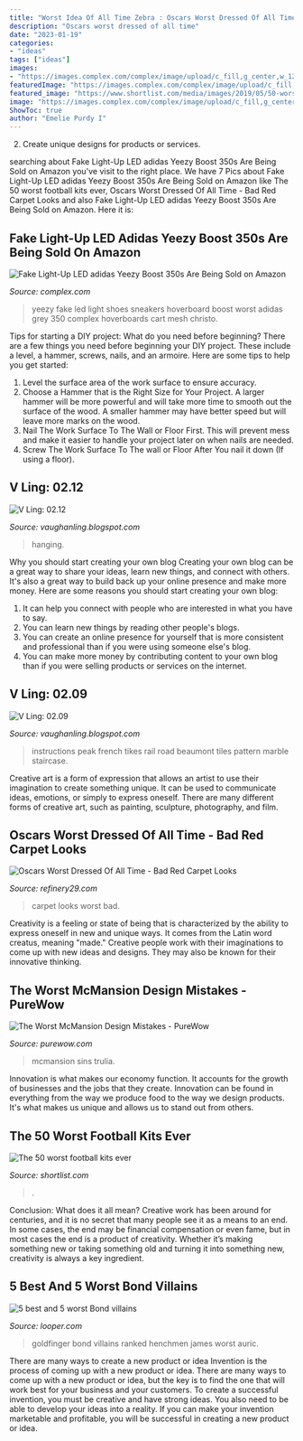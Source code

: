 ```yaml
---
title: "Worst Idea Of All Time Zebra : Oscars Worst Dressed Of All Time"
description: "Oscars worst dressed of all time"
date: "2023-01-19"
categories:
- "ideas"
tags: ["ideas"]
images:
- "https://images.complex.com/complex/image/upload/c_fill,g_center,w_1200/fl_lossy,pg_1,q_auto/fake-yeezy-boost-christo-2-lead_uqqsv4.jpg"
featuredImage: "https://images.complex.com/complex/image/upload/c_fill,g_center,w_1200/fl_lossy,pg_1,q_auto/fake-yeezy-boost-christo-2-lead_uqqsv4.jpg"
featured_image: "https://www.shortlist.com/media/images/2019/05/50-worst-football-kits-ever-24-1556697303-6ien-column-width-inline.jpg"
image: "https://images.complex.com/complex/image/upload/c_fill,g_center,w_1200/fl_lossy,pg_1,q_auto/fake-yeezy-boost-christo-2-lead_uqqsv4.jpg"
ShowToc: true
author: "Emelie Purdy I"
---
```



2. Create unique designs for products or services.

	

		
searching about Fake Light-Up LED adidas Yeezy Boost 350s Are Being Sold on Amazon you've visit to the right place. We have 7 Pics about Fake Light-Up LED adidas Yeezy Boost 350s Are Being Sold on Amazon like The 50 worst football kits ever, Oscars Worst Dressed Of All Time - Bad Red Carpet Looks and also Fake Light-Up LED adidas Yeezy Boost 350s Are Being Sold on Amazon. Here it is:
		
    
## Fake Light-Up LED Adidas Yeezy Boost 350s Are Being Sold On Amazon

<img loading=lazy src="https://images.complex.com/complex/image/upload/c_fill,g_center,w_1200/fl_lossy,pg_1,q_auto/fake-yeezy-boost-christo-2-lead_uqqsv4.jpg" onerror="this.onerror=null;this.src='https://tse4.mm.bing.net/th?id=OIP.begcjAqFFwPH5RKKwPDjnQHaEy&amp;pid=15.1';" alt="Fake Light-Up LED adidas Yeezy Boost 350s Are Being Sold on Amazon">

_Source: complex.com_

>yeezy fake led light shoes sneakers hoverboard boost worst adidas grey 350 complex hoverboards cart mesh christo. 

	

Tips for starting a DIY project: What do you need before beginning?
There are a few things you need before beginning your DIY project. These include a level, a hammer, screws, nails, and an armoire. Here are some tips to help you get started:
1. Level the surface area of the work surface to ensure accuracy.
2. Choose a Hammer that is the Right Size for Your Project. A larger hammer will be more powerful and will take more time to smooth out the surface of the wood. A smaller hammer may have better speed but will leave more marks on the wood.
3. Nail The Work Surface To The Wall or Floor First. This will prevent mess and make it easier to handle your project later on when nails are needed.
4. Screw The Work Surface To The wall or Floor After You nail it down (If using a floor).

    
## V Ling: 02.12

<img loading=lazy src="https://1.bp.blogspot.com/-QP7Dx06vLVU/T0NRp7A9xrI/AAAAAAAAEr4/cgkYHRzp-zw/s1600/IMGP0237.JPG" onerror="this.onerror=null;this.src='https://tse3.mm.bing.net/th?id=OIP.HWrr0lEqFEK8AT5f7Rm5ZAHaLI&amp;pid=15.1';" alt="V Ling: 02.12">

_Source: vaughanling.blogspot.com_

>hanging. 

	

Why you should start creating your own blog
Creating your own blog can be a great way to share your ideas, learn new things, and connect with others. It's also a great way to build back up your online presence and make more money. Here are some reasons you should start creating your own blog: 
1. It can help you connect with people who are interested in what you have to say. 
2. You can learn new things by reading other people's blogs. 
3. You can create an online presence for yourself that is more consistent and professional than if you were using someone else's blog. 
4. You can make more money by contributing content to your own blog than if you were selling products or services on the internet.

    
## V Ling: 02.09

<img loading=lazy src="https://1.bp.blogspot.com/_annTPGBcsB4/SaCJCVpJFWI/AAAAAAAABi8/45AMzNKQurw/s400/DSC_0028.jpg" onerror="this.onerror=null;this.src='https://tse2.mm.bing.net/th?id=OIP.FPddVfoMYZHwDJ3fHNG1AQAAAA&amp;pid=15.1';" alt="V Ling: 02.09">

_Source: vaughanling.blogspot.com_

>instructions peak french tikes rail road beaumont tiles pattern marble staircase. 

	

Creative art is a form of expression that allows an artist to use their imagination to create something unique. It can be used to communicate ideas, emotions, or simply to express oneself. There are many different forms of creative art, such as painting, sculpture, photography, and film.

    
## Oscars Worst Dressed Of All Time - Bad Red Carpet Looks

<img loading=lazy src="http://s3.r29static.com/bin/entry/214/x/1113607/image.jpg" onerror="this.onerror=null;this.src='https://tse2.mm.bing.net/th?id=OIP.dZ9TD0ai7BohoHQ0UcddRAHaLH&amp;pid=15.1';" alt="Oscars Worst Dressed Of All Time - Bad Red Carpet Looks">

_Source: refinery29.com_

>carpet looks worst bad. 

	

Creativity is a feeling or state of being that is characterized by the ability to express oneself in new and unique ways. It comes from the Latin word creatus, meaning "made." Creative people work with their imaginations to come up with new ideas and designs. They may also be known for their innovative thinking.

    
## The Worst McMansion Design Mistakes - PureWow

<img loading=lazy src="https://purewows3.imgix.net/images/articles/2017_06/mcmansion_sins_6.jpg?auto=format,compress&amp;cs=strip" onerror="this.onerror=null;this.src='https://tse1.mm.bing.net/th?id=OIP.86W8yNs4s-Ze2kep8tf05wHaFV&amp;pid=15.1';" alt="The Worst McMansion Design Mistakes - PureWow">

_Source: purewow.com_

>mcmansion sins trulia. 

	

Innovation is what makes our economy function. It accounts for the growth of businesses and the jobs that they create. Innovation can be found in everything from the way we produce food to the way we design products. It's what makes us unique and allows us to stand out from others.

    
## The 50 Worst Football Kits Ever

<img loading=lazy src="https://www.shortlist.com/media/images/2019/05/50-worst-football-kits-ever-24-1556697303-6ien-column-width-inline.jpg" onerror="this.onerror=null;this.src='https://tse2.mm.bing.net/th?id=OIP.Z6x_ZoiKSUW2pivJSdJZ0QHaLG&amp;pid=15.1';" alt="The 50 worst football kits ever">

_Source: shortlist.com_

>. 

	

Conclusion: What does it all mean?
Creative work has been around for centuries, and it is no secret that many people see it as a means to an end. In some cases, the end may be financial compensation or even fame, but in most cases the end is a product of creativity. Whether it’s making something new or taking something old and turning it into something new, creativity is always a key ingredient.

    
## 5 Best And 5 Worst Bond Villains

<img loading=lazy src="https://img2.looper.com/img/gallery/5-best-and-5-worst-bond-villains/best-auric-goldfinger-1554746264.jpg" onerror="this.onerror=null;this.src='https://tse1.mm.bing.net/th?id=OIP.6gyC8DSWOF3we1a0PLObqAHaEK&amp;pid=15.1';" alt="5 best and 5 worst Bond villains">

_Source: looper.com_

>goldfinger bond villains ranked henchmen james worst auric. 

	

There are many ways to create a new product or idea
Invention is the process of coming up with a new product or idea. There are many ways to come up with a new product or idea, but the key is to find the one that will work best for your business and your customers. To create a successful invention, you must be creative and have strong ideas. You also need to be able to develop your ideas into a reality. If you can make your invention marketable and profitable, you will be successful in creating a new product or idea.

